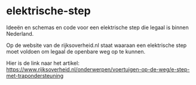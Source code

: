 # elektrische-step

Ideeën en schemas en code voor een elektrische step die legaal is binnen Nederland.

Op de website van de rijksoverheid.nl staat waaraan een elektrische step moet voldoen om legaal de openbare weg op te kunnen.

Hier is de link naar het artikel: https://www.rijksoverheid.nl/onderwerpen/voertuigen-op-de-weg/e-step-met-trapondersteuning
